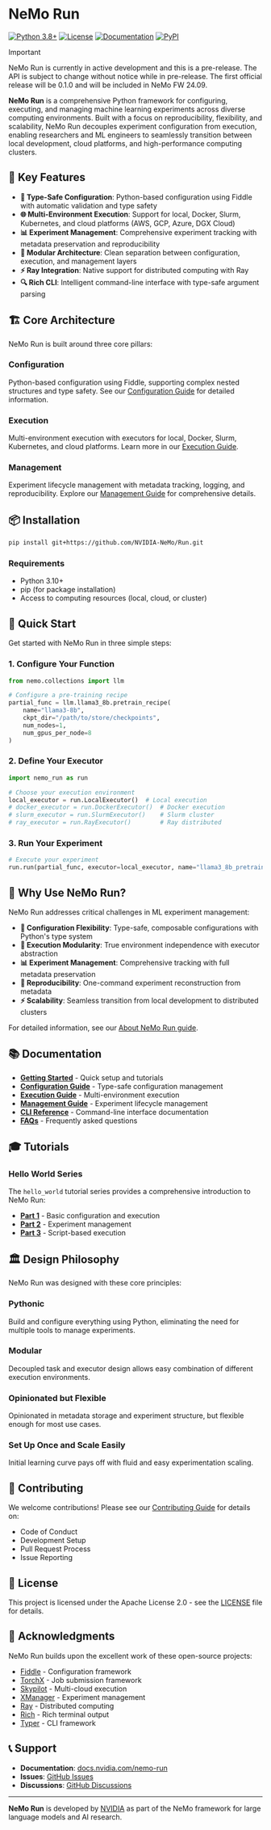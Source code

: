 # NeMo Run

[![Python 3.8+](https://img.shields.io/badge/python-3.8+-blue.svg)](https://www.python.org/downloads/)
[![License](https://img.shields.io/badge/license-Apache%202.0-blue.svg)](LICENSE)
[![Documentation](https://img.shields.io/badge/docs-latest-brightgreen.svg)](https://docs.nvidia.com/nemo-run)
[![PyPI](https://img.shields.io/badge/pypi-nemo--run-blue.svg)](https://pypi.org/project/nemo-run/)

> [!IMPORTANT]
> NeMo Run is currently in active development and this is a pre-release. The API is subject to change without notice while in pre-release. The first official release will be 0.1.0 and will be included in NeMo FW 24.09.

**NeMo Run** is a comprehensive Python framework for configuring, executing, and managing machine learning experiments across diverse computing environments. Built with a focus on reproducibility, flexibility, and scalability, NeMo Run decouples experiment configuration from execution, enabling researchers and ML engineers to seamlessly transition between local development, cloud platforms, and high-performance computing clusters.

## 🚀 Key Features

- **🔧 Type-Safe Configuration**: Python-based configuration using Fiddle with automatic validation and type safety
- **🌐 Multi-Environment Execution**: Support for local, Docker, Slurm, Kubernetes, and cloud platforms (AWS, GCP, Azure, DGX Cloud)
- **📊 Experiment Management**: Comprehensive experiment tracking with metadata preservation and reproducibility
- **🎯 Modular Architecture**: Clean separation between configuration, execution, and management layers
- **⚡ Ray Integration**: Native support for distributed computing with Ray
- **🔍 Rich CLI**: Intelligent command-line interface with type-safe argument parsing

## 🏗️ Core Architecture

NeMo Run is built around three core pillars:

### Configuration

Python-based configuration using Fiddle, supporting complex nested structures and type safety. See our [Configuration Guide](docs/guides/configuration.md) for detailed information.

### Execution

Multi-environment execution with executors for local, Docker, Slurm, Kubernetes, and cloud platforms. Learn more in our [Execution Guide](docs/guides/execution.md).

### Management

Experiment lifecycle management with metadata tracking, logging, and reproducibility. Explore our [Management Guide](docs/guides/management.md) for comprehensive details.

## 📦 Installation

```bash
pip install git+https://github.com/NVIDIA-NeMo/Run.git
```

### Requirements

- Python 3.10+
- pip (for package installation)
- Access to computing resources (local, cloud, or cluster)

## 🚀 Quick Start

Get started with NeMo Run in three simple steps:

### 1. Configure Your Function

```python
from nemo.collections import llm

# Configure a pre-training recipe
partial_func = llm.llama3_8b.pretrain_recipe(
    name="llama3-8b",
    ckpt_dir="/path/to/store/checkpoints",
    num_nodes=1,
    num_gpus_per_node=8
)
```

### 2. Define Your Executor

```python
import nemo_run as run

# Choose your execution environment
local_executor = run.LocalExecutor()  # Local execution
# docker_executor = run.DockerExecutor()  # Docker execution
# slurm_executor = run.SlurmExecutor()    # Slurm cluster
# ray_executor = run.RayExecutor()        # Ray distributed
```

### 3. Run Your Experiment

```python
# Execute your experiment
run.run(partial_func, executor=local_executor, name="llama3_8b_pretraining")
```

## 🎯 Why Use NeMo Run?

NeMo Run addresses critical challenges in ML experiment management:

- **🔧 Configuration Flexibility**: Type-safe, composable configurations with Python's type system
- **🚀 Execution Modularity**: True environment independence with executor abstraction
- **📊 Experiment Management**: Comprehensive tracking with full metadata preservation
- **🔄 Reproducibility**: One-command experiment reconstruction from metadata
- **⚡ Scalability**: Seamless transition from local development to distributed clusters

For detailed information, see our [About NeMo Run guide](docs/about/index.md).

## 📚 Documentation

- **[Getting Started](docs/get-started/index.md)** - Quick setup and tutorials
- **[Configuration Guide](docs/guides/configuration.md)** - Type-safe configuration management
- **[Execution Guide](docs/guides/execution.md)** - Multi-environment execution
- **[Management Guide](docs/guides/management.md)** - Experiment lifecycle management
- **[CLI Reference](docs/reference/cli.md)** - Command-line interface documentation
- **[FAQs](docs/reference/faqs.md)** - Frequently asked questions

## 🎓 Tutorials

### Hello World Series

The `hello_world` tutorial series provides a comprehensive introduction to NeMo Run:

- **[Part 1](https://github.com/NVIDIA-NeMo/Run/blob/main/examples/hello-world/hello_world.ipynb)** - Basic configuration and execution
- **[Part 2](https://github.com/NVIDIA-NeMo/Run/blob/main/examples/hello-world/hello_experiments.ipynb)** - Experiment management
- **[Part 3](https://github.com/NVIDIA-NeMo/Run/blob/main/examples/hello-world/hello_scripts.py)** - Script-based execution

## 🏛️ Design Philosophy

NeMo Run was designed with these core principles:

### Pythonic

Build and configure everything using Python, eliminating the need for multiple tools to manage experiments.

### Modular

Decoupled task and executor design allows easy combination of different execution environments.

### Opinionated but Flexible

Opinionated in metadata storage and experiment structure, but flexible enough for most use cases.

### Set Up Once and Scale Easily

Initial learning curve pays off with fluid and easy experimentation scaling.

## 🤝 Contributing

We welcome contributions! Please see our [Contributing Guide](CONTRIBUTING.md) for details on:

- Code of Conduct
- Development Setup
- Pull Request Process
- Issue Reporting

## 📄 License

This project is licensed under the Apache License 2.0 - see the [LICENSE](LICENSE) file for details.

## 🙏 Acknowledgments

NeMo Run builds upon the excellent work of these open-source projects:

- [Fiddle](https://github.com/google/fiddle) - Configuration framework
- [TorchX](https://github.com/pytorch/torchx/) - Job submission framework
- [Skypilot](https://github.com/skypilot-org/skypilot/) - Multi-cloud execution
- [XManager](https://github.com/google-deepmind/xmanager) - Experiment management
- [Ray](https://github.com/ray-project/ray) - Distributed computing
- [Rich](https://github.com/Textualize/rich) - Rich terminal output
- [Typer](https://github.com/tiangolo/typer) - CLI framework

## 📞 Support

- **Documentation**: [docs.nvidia.com/nemo-run](https://docs.nvidia.com/nemo-run)
- **Issues**: [GitHub Issues](https://github.com/NVIDIA-NeMo/Run/issues)
- **Discussions**: [GitHub Discussions](https://github.com/NVIDIA-NeMo/Run/discussions)

---

**NeMo Run** is developed by [NVIDIA](https://www.nvidia.com/) as part of the NeMo framework for large language models and AI research.
